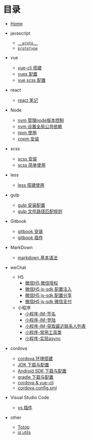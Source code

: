 # 目录

* [Home](README.md)

+ javascript
	+ [`__proto__`](src/md_file/javascript/proto.md)
	+ [`prototype`](src/md_file/javascript/prototype.md)
+ vue
	+ [vue-cli 搭建](src/md_file/vue/vue-cli_install.md)
	+ [vuex 配置](src/md_file/vue/vue_vuex.md)
	+ [vue scss 配置](src/md_file/vue/vue_scss.md)
+ react
	+ [react 笔记](src/md_file/react/react.md)
+ Node
	+ [nvm 管理node版本控制](src/md_file/node/nvm_install.md)
	+ [nvm 设置全局公共依赖](src/md_file/node/nvm_public.md)
	+ [npm 使用](src/md_file/node/npm.md)
	+ [cnpm 安装](src/md_file/node/cnpm_install.md)

+ scss
	+ [scss 安装](src/md_file/scss/scss_install.md)
	+ [scss 简单使用](src/md_file/scss/scss_use.md)

+ less
	+ [less 搭建使用](src/md_file/less/less_install.md)

+ gulp
	+ [gulp 安装配置](src/md_file/gulp/gulp_install.md)
	+ [gulp 文件路径匹配规则](src/md_file/gulp/node_glob.md)

+ Gitbook
	+ [gitbook 安装](src/md_file/gitbook/gitbook.md)
	+ [gitbook 插件](src/md_file/gitbook/plugin.md)
	
* MarkDown   
	+ [markdown 基本语法](src/md_file/markdown/simple_grammar.md)

* weChat	
	+ H5
		+ [微信H5 微信授权](src/md_file/wx/h5/h5_login.md)
		+ [微信H5 js-sdk 配置注入](src/md_file/wx/h5/jssdk_config.md)
		+ [微信H5 js-sdk 配置分享](src/md_file/wx/h5/sdk_share.md)
		+ [微信H5 js-sdk 微信支付](src/md_file/wx/h5/jssdk_wx_pay.md)
	+ 小程序	
		+ [小程序-IM-签名](src/md_file/wx/smallProgram/im_getsign.md)
		+ [小程序-IM-登陆](src/md_file/wx/smallProgram/im_login.md)
		+ [小程序-IM-获取最近联系人列表](src/md_file/wx/smallProgram/im_getRecentContact.md)
		+ [小程序-常用工具类](src/md_file/wx/smallProgram/wx_utils.md)
		+ [小程序-实现async](src/md_file/wx/smallProgram/wx_async.md)
* cordova
	+ [cordova 环境搭建](src/md_file/cordova/environment.md)
	+ [JDK 下载与配置](src/md_file/cordova/jdk.md)
	+ [Android SDK 下载与配置](src/md_file/cordova/androidSdk.md)
	+ [gradle 下载与配置](src/md_file/cordova/gradle.md)
	+ [cordova & vue-cli](src/md_file/cordova/vueCli.md)
	+ [cordova config.xml](src/md_file/cordova/configXml.md)
* Visual Studio Code   
	+ [vs 插件](src/md_file/vscode/vs_plugin.md)

* other
	+ [Totop](src/md_file/demo/js/totop.md)
	+ [js utils](src/md_file/demo/js/js_utils.md)